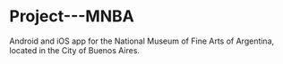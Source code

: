 # Project---MNBA
Android and iOS app for the National Museum of Fine Arts of Argentina, located in the City of Buenos Aires.
